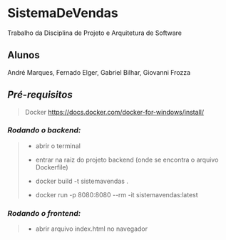 # SistemaDeVendas
Trabalho da Disciplina de Projeto e Arquitetura de Software

## Alunos
André Marques, Fernado Elger, Gabriel Bilhar, Giovanni Frozza

## *Pré-requisitos*
> Docker https://docs.docker.com/docker-for-windows/install/

### *Rodando o backend:*
> - abrir o terminal
>
> - entrar na raiz do projeto backend (onde se encontra o arquivo Dockerfile)
>
> - docker build -t sistemavendas .
>
> - docker run -p 8080:8080 --rm -it sistemavendas:latest

### *Rodando o frontend:*
>
> - abrir arquivo index.html no navegador
